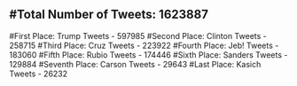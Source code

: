 #Total Number of Tweets: 1623887 
---
#First Place: Trump Tweets - 597985
#Second Place: Clinton Tweets - 258715
#Third Place: Cruz Tweets - 223922
#Fourth Place: Jeb! Tweets - 183060
#Fifth Place: Rubio Tweets - 174446
#Sixth Place: Sanders Tweets - 129884
#Seventh Place: Carson Tweets - 29643
#Last Place: Kasich Tweets - 26232
